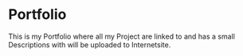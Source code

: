 # Portfolio

This is my Portfolio where all my Project are linked to and has a small Descriptions with will be uploaded to Internetsite.

